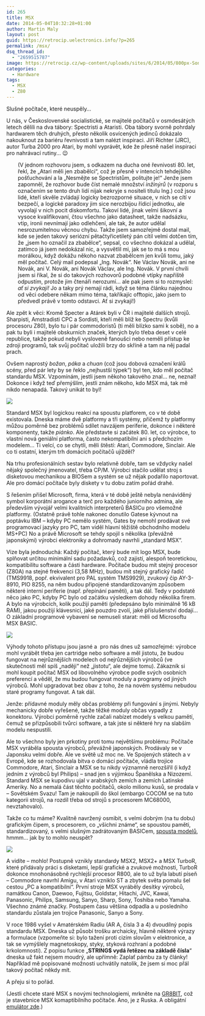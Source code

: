 ```yaml
---
id: 265
title: MSX
date: 2014-05-04T10:32:28+01:00
author: Martin Maly
layout: post
guid: https://retrocip.uelectronics.info/?p=265
permalink: /msx/
dsq_thread_id:
  - "2659515787"
image: https://retrocip.cz/wp-content/uploads/sites/6/2014/05/800px-Sony_HitBit_HB-10P_White_Background-800x198.jpg
categories:
  - Hardware
tags:
  - MSX
  - Z80
---
```

Slušné počítače, které neuspěly&#8230;

<!--more-->

U nás, v Československé socialistické, se majitelé počítačů v osmdesátých letech dělili na dva tábory: Spectristi a Ataristi. Oba tábory svorně pohrdaly hardwarem těch druhých, přesto několik osvícených jedinců dokázalo nakouknout za bariéru řevnivosti a tam nalézt inspiraci. Jiří Richter (JRC), autor Turba 2000 pro Atari, by mohl vyprávět, kde že přesně našel inspiraci pro nahrávací rutiny&#8230; 😉

<p style="padding-left: 30px;">
  (V jednom rozhovoru jsem, s odkazem na ducha oné řevnivosti 80. let, řekl, že &#8222;Atari měli jen zbabělci&#8220;, což je přesně v intencích tehdejšího pošťuchování a la &#8222;Nesmějte se Spectristům, politujte je!&#8220; Jenže jsem zapomněl, že rozhovor bude číst nemalé množství <em>inžinýrů </em>(v rozporu s označením se tento druh lidí nijak nekryje s nositeli titulu Ing.) což jsou lidé, kteří skvěle zvládají logicky bezrozporné situace, v nich se cítí v bezpečí, a logické paradoxy jim sice nerozbijou řídicí jednotku, ale vyvolají v nich pocit diskomfortu. Takoví lidé, jinak velmi šikovní a vysoce kvalifikovaní, čtou všechno jako datasheet, takže nadsázku, vtip, ironii nevnímají jako odlehčení, ale tak, že autor udělal nesrozumitelnou věcnou chybu. Takže jsem samozřejmě dostal mail, kde se jeden takový seriózní pětačtyřicetiletý pán cítil velmi dotčen tím, že &#8222;jsem ho označil za zbabělce&#8220;, sepsal, co všechno dokázal a udělal, zatímco já jsem nedokázal nic, a vysvětlil mi, jak se to má s mou morálkou, když dokážu někoho nazvat zbabělcem jen kvůli tomu, jaký měl počítač. Celý mail podepsal &#8222;Ing. Novák&#8220;. Ne Václav Novák, ani ne Novák, ani V. Novák, ani Novák Václav, ale Ing. Novák. V první chvíli jsem si říkal, že si do takových rozhovorů podobné vtípky napříště odpustím, protože jim čtenáři nerozumí&#8230; ale pak jsem si to rozmyslel: <em>ať si zvykají!</em> Jo a taky prý nemají rádi, když se téma článku najednou od věci odebere někam mimo téma, takříkajíc offtopic, jako jsem to předvedl právě v tomto odstavci. Ať si zvykají!)
</p>

Ale zpět k věci: Kromě Specter a Atárek byli v ČR i majitelé dalších strojů. Sharpisti, Amstradisti CPC a Sordisti, kteří měli blíž ke Spectru (kvůli procesoru Z80), bylo tu i pár commodoristů (ti měli blízko sami k sobě), no a pak tu byli i majitelé obskurních značek, kterých bylo třeba deset v celé republice, takže pokud nebyli vysloveně fanoušci nebo neměli přístup ke zdroji programů, tak svůj počítač uložili brzy do skříně a tam na něj padal prach.

Ovšem naprostý _božan_, _páka_ a _chuan_ (což jsou dobová označení králů scény, před pár lety by se řeklo &#8222;nejhustší týpek&#8220;) byl ten, kdo měl počítač standardu MSX. Vzpomínám, jestli jsem někoho takového znal&#8230; ne, neznal! Dokonce i když teď přemýšlím, jestli znám někoho, kdo MSX má, tak mě nikdo nenapadá. Takový unikát to byl!

![](https://retrocip.uelectronics.info/wp-content/uploads/sites/6/2014/05/26032_computer_daewoo_cpc300e_122_598lo-650x428.jpg) 

Standard MSX byl logickou reakcí na spoustu platforem, co v té době existovala. Dneska máme dvě platformy a tři systémy, přičemž ty platformy můžou poměrně bez problémů sdílet navzájem periferie, dokonce i některé komponenty, takže _piánko_. Ale představte si začátek 80. let, co výrobce, to vlastní nová geniální platforma, často nekompatibilní ani s předchozím modelem&#8230; Ti velcí, co se chytli, měli štěstí: Atari, Commodore, Sinclair. Ale co ti ostatní, kterým trh domácích počítačů ujížděl?

Na trhu profesionálních sestav bylo relativně dobře, tam se vždycky našel nějaký společný jmenovatel, třeba CP/M. Výrobci stačilo udělat stroj s disketovou mechanikou a BIOSem a systém se už nějak podařilo naportovat. Ale pro domácí počítače byly diskety v tu dobu zatím pořád drahé.

S řešením přišel Microsoft, firma, která v té době ještě nebyla nenáviděný symbol korporátní arogance a terč pro každého juniorního admina, ale především vývojář velmi kvalitních interpreterů BASICu pro všemožné platformy. (Ostatně právě tohle nakonec donutilo Gatese kývnout na poptávku IBM &#8211; kdyby PC nemělo systém, Gates by nemohl prodávat své programovací jazyky pro PC, tam viděl hlavní těžiště obchodního modelu MS+PC) No a právě Microsoft se tehdy spojil s několika (převážně japonskými) výrobci elektroniky a dohromady navrhli &#8222;standard MSX&#8220;.

Vize byla jednoduchá: Každý počítač, který bude mít logo MSX, bude splňovat určitou minimální sadu požadavků, což zajistí, alespoň teoretickou, kompatibilitu software a části hardware. Počítače budou mít stejný procesor (Z80A) na stejné frekvenci (3,58 MHz), budou mít stejný grafický řadič (TMS9918, popř. ekvivalent pro PAL systém TMS9929), zvukový čip AY-3-8910, PIO 8255, na něm budou připojené standardizovaným způsobem některé interní periferie (např. přepínání paměti), a tak dál. Tedy v podstatě něco jako PC, kdyby PC bylo od začátku výsledkem dohody několika firem. A bylo na výrobcích, kolik použijí paměti (předepsáno bylo minimálně 16 kB RAM), jakou použijí klávesnici, jaké pouzdro zvolí, jaké příslušenství dodají&#8230; O základní programové vybavení se nemuseli starat: měli od Microsoftu MSX BASIC.

![](https://retrocip.uelectronics.info/wp-content/uploads/sites/6/2014/05/800px-Sony_HitBit_HB-10P_White_Background-650x355.jpg) 

Výhody tohoto přístupu jsou jasné a  pro nás dnes už samozřejmé: výrobce mohl vyrábět třeba jen cartridge nebo software a měl jistotu, že budou fungovat na nejrůznějších modelech od nejrůznějších výrobců (ve skutečnosti měl spíš &#8222;naději&#8220; než &#8222;jistotu&#8220;, ale dejme tomu). Zákazník si mohl koupit počítač MSX od libovolného výrobce podle svých osobních preferencí a věděl, že mu budou fungovat moduly a programy od jiných výrobců. Mohl upgradovat bez obav z toho, že na novém systému nebudou staré programy fungovat. A tak dál.

Jenže: přídavné moduly měly občas problémy při fungování s jinými. Nebyly mechanicky dobře vyřešené, takže těžké moduly občas vypadly z konektoru. Výrobci poměrně rychle začali nabízet modely s velkou pamětí, čemuž se přizpůsobili tvůrci software, a tak jste si některé hry na slabším modelu nespustili.

Ale to všechno byly jen prkotiny proti tomu největšímu problému: Počítače MSX vyráběla spousta výrobců, převážně japonských. Prodávaly se v Japonsku velmi dobře. Ale ve světě už moc ne. Ve Spojených státech a v Evropě, kde se rozhodovala bitva o domácí počítače, vládla trojice Commodore, Atari, Sinclair a MSX se tu nikdy významně nerozšířil (i když jedním z výrobců byl Philips) &#8211; snad jen s výjimkou Španělska a Nizozemí. Standard MSX se kupodivu ujal v arabských zemích a zemích Latinské Ameriky. No a nemalá část těchto počítačů, okolo milionu kusů, se prodala v &#8211; Sovětském Svazu! Tam je nakoupili do škol (embargo COCOM se na tuto kategorii strojů, na rozdíl třeba od strojů s procesorem MC68000, nevztahovalo).

Takže co tu máme? Kvalitně navržený osmibit, s velmi dobrým (na tu dobu) grafickým čipem, s procesorem, co &#8222;všichni známe&#8220;, se spoustou paměti, standardizovaný, s velmi slušným zadrátovaným BASICem, [spousta modelů](https://en.wikipedia.org/wiki/List_of_MSX_compatible_computers), hmmm&#8230; jak by to mohlo neuspět?

![](https://retrocip.uelectronics.info/wp-content/uploads/sites/6/2014/05/MSX_Philips_VG8020.jpg) 

A vidíte &#8211; mohlo! Postupně vznikly standardy MSX2, MSX2+ a MSX TurboR, které přidávaly práci s disketami, lepší grafické a zvukové možnosti, TurboR dokonce mnohonásobně rychlejší procesor R800, ale to už byla labutí píseň &#8211; Commodore navrhl Amigu, v Atari vzniklo ST a zbytek světa pomalu šel cestou &#8222;PC a kompatibilní&#8220;. První stroje MSX vyráběly desítky výrobců, namátkou Canon, Daewoo, Fujitsu, Goldstar, Hitachi, JVC, Kawai, Panasonic, Philips, Samsung, Sanyo, Sharp, Sony, Toshiba nebo Yamaha. Všechno známé značky. Postupem času většina odpadla a u posledního standardu zůstala jen trojice Panasonic, Sanyo a Sony.

V roce 1986 vyšel v Amatérském Radiu (AR A, čísla 3 a 4) dvoudílný popis standardu MSX. Dneska už působí trošku archaicky, hlavně některé výrazy a formulace (vzpomeňte si: bylo tažení proti cizím slovům v elektronice, a tak se vymýšlely magnetoskopy, styky, styková rozhraní a podobné krkolomnosti). Z popisu funkce &#8222;**STRING$ vydá řetězec na základě čísla**&#8220; dneska už fakt nejsem moudrý, ale upřímně: Zaplať pámbu za ty články! Například mě popisované možnosti uchvátily natolik, že jsem si moc přál takový počítač někdy mít.

A přeju si to pořád.

(Jestli chcete staré MSX s novými technologiemi, mrkněte na [GR8BIT](https://www.gr8bit.ru/), což je stavebnice MSX komaptibilního počítače. Ano, je z Ruska. A obligátní [emulátor zde](https://openmsx.sourceforge.net/).)